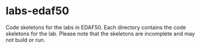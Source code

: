 # labs-edaf50

Code skeletons for the labs in EDAF50. Each directory contains the code skeletons for the lab.
Please note that the skeletons are incomplete and may not build or run.

